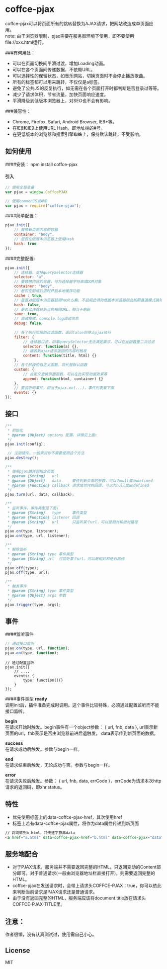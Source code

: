 coffce-pjax
===
coffce-pjax可以将页面所有的跳转替换为AJAX请求，把网站改造成单页面应用。<br>
note: 由于浏览器限制，pjax需要在服务器环境下使用，即不要使用file://xxx.html运行。

###有何用处：
* 可以在页面切换间平滑过渡，增加Loading动画。
* 可以在各个页面间传递数据，不依赖URL。
* 可以选择性的保留状态，如音乐网站，切换页面时不会停止播放歌曲。
* 所有的标签都可以用来跳转，不仅仅是a标签。
* 避免了公共JS的反复执行，如无需在各个页面打开时都判断是否登录过等等。
* 减少了请求体积，节省流量，加快页面响应速度。
* 平滑降级到低版本浏览器上，对SEO也不会有影响。

###兼容性：
* Chrome, Firefox, Safari, Android Browser, IE8+等。
* 在IE8和IE9上使用URL Hash，即地址栏的#号。
* 在更低版本的浏览器和搜索引擎蜘蛛上，保持默认跳转，不受影响。

如何使用
---
####安装：
    npm install coffce-pjax

#### 引入
``` javascript
// 使用全局变量
var pjax = window.CoffcePJAX
```

``` javascript
// 使用commonJS或AMD
var pjax = require("coffce-pjax");
```
####简单配置：
``` javascript
pjax.init({
    // 替换新页面内容的容器
    container: "body",
    // 是否在低版本浏览器上使用Hash
    hash: true
});
```
####完整配置:
``` javascript
pjax.init({
    // 选择器，支持querySelector选择器
    selector: "a",
    // 要替换内容的容器，可为选择器字符串或DOM对象
    container: "body",
    // 是否在前进后退时开启本地缓存功能
    cache : true,
    // 是否对低版本浏览器启用hash方案，不启用此项的低版本浏览器则会按照普通模式跳转
    hash: false,
    // 是否允许跳转到当前相同URL，相当于刷新
    same: true,
    // 调试模式，console.log调试信息
    debug: false,
    
    // 各个执行阶段的过滤函数，返回false则停止pjax执行
    filter: {
        // 选择器过滤，如果querySelector无法满足需求，可以在此函数里二次过滤
        selector: function(a) {},
        // 接收到ajax请求返回的内容时触发
        content: function(title, html) {}
    },
    // 各个阶段的自定义函数，将代替默认函数
    custom: {
        // 自定义更换页面函数，可以在此实现动画效果等
        append: function(html, container) {}
    },
    // 要监听的事件，相当于pjax.on(...)，事件列表看下面
    events: {}
});
```

接口
---
```javascript
/**
 * 初始化
 * @param {Object} options 配置，详情见上面↑
 */
pjax.init(config);
```

```javascript
 // 注销插件，一般来说你不需要使用这个方法
pjax.destroy();
```

```javascript
/**
 * 使用pjax跳转到指定页面
 * @param {String}   url
 * @param {Object}   data     要传到新页面的参数，可以为null或undefined
 * @param {Function} callback 请求成功时的回调，可以为null或undefined
 */
pjax.turn(url, data, callback);
```

```javascript
/**
 * 监听事件，事件类型见下面↓
 * @param {String}   type     事件类型
 * @param {Function} listener 回调
 * @param {String}   url      只监听某个url，可以是相对和绝对路径
 */
pjax.on(type, listener);
pjax.on(type, url, listener);
```

```javascript
/**
 * 解除监听
 * @param {String} type 事件类型
 * @param {String} url  只监听某个url，可以是相对和绝对路径
 */
pjax.off(type);
pjax.off(type, url);
```

```javascript
/**
 * 触发事件
 * @param {String} type 事件类型
 * @param {Object} args 参数
 */
pjax.trigger(type, args);
```

事件
---
####监听事件
```javascript
// 通过接口监听
pjax.on(type, url, function);
pjax.on(type, function);
```
```javsctipy
// 通过配置监听
pjax.init({
    // ....
    events: {
        type: function(){}
    }
});
```

####事件类型
**ready**<br>
调用init后，插件准备完成时调用。这个事件比较特殊，必须通过配置监听而不能接口监听。

**begin**<br>
在请求开始时触发。begin事件有一个object参数： { url, fnb, data }, url表示新页面的url，fnb表示是否由浏览器前进后退触发， data表示传到新页面的数据。

**success**<br>
在请求成功后触发。参数与begin一样。

**end**<br>
在请求结束后触发，无论成功与否。参数与begin一样。

**error**<br>
在请求失败后触发。参数： { url, fnb, data, errCode }，errCode为请求本次http请求的返回码，即xhr.status。


特性
---
* 优先使用标签上的data-coffce-pjax-href，其次使用href
* 标签上若有data-coffce-pjax属性，将作为data属性传递到新页面

```html
// 将跳转到b.html，并传递字符串data
<a href="a.html" data-coffce-pjax-href="b.html" data-coffce-pjax="data"></a>
```

服务端配合
---
* 对于PJAX请求，服务端并不需要返回完整的HTML，只返回变动的Content部分即可。对于普通请求(一般由浏览器地址栏直接打开)，则需要返回完整的HTML。
* coffce-pjax在发送请求时，会带上请求头COFFCE-PJAX：true，你可以依此来判断当前请求是PJAX请求还是普通请求。
* 由于没有返回完整的HTML，服务端应该将document.title放在请求头COFFCE-PJAX-TITLE里。

注意：
------
作者很懒，没有认真测试过，使用需自己小心。

License
-----
MIT
